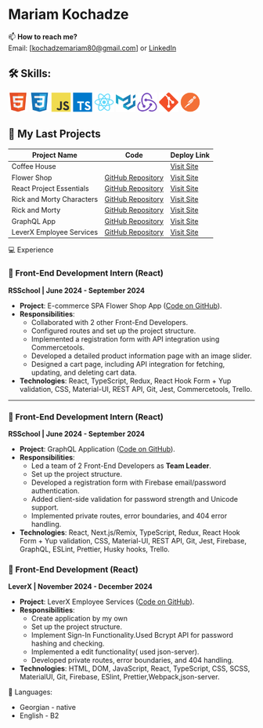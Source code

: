 
# Mariam Kochadze

📫 **How to reach me?**  
    Email: [kochadzemariam80@gmail.com] 
 or [LinkedIn](https://www.linkedin.com/in/mariam-kochadze-2b7599207/)

## 🛠️ Skills:
<a href="https://developer.mozilla.org/en-US/docs/Web/HTML" target="_blank"><img src="https://raw.githubusercontent.com/devicons/devicon/master/icons/html5/html5-original.svg" alt="HTML5" width="40" height="40"/></a>
<a href="https://developer.mozilla.org/en-US/docs/Web/CSS" target="_blank"><img src="https://raw.githubusercontent.com/devicons/devicon/master/icons/css3/css3-original.svg" alt="CSS3" width="40" height="40"/></a>
<a href="https://developer.mozilla.org/en-US/docs/Web/JavaScript" target="_blank"><img src="https://raw.githubusercontent.com/devicons/devicon/master/icons/javascript/javascript-original.svg" alt="JavaScript" width="40" height="40"/></a>
<a href="https://www.typescriptlang.org/" target="_blank"><img src="https://raw.githubusercontent.com/devicons/devicon/master/icons/typescript/typescript-original.svg" alt="TypeScript" width="40" height="40"/></a>
<a href="https://reactjs.org/" target="_blank"><img src="https://raw.githubusercontent.com/devicons/devicon/master/icons/react/react-original.svg" alt="React" width="40" height="40"/></a>
<a href="https://mui.com/" target="_blank"><img src="https://raw.githubusercontent.com/devicons/devicon/master/icons/materialui/materialui-original.svg" alt="Material-UI" width="40" height="40"/></a>
<a href="https://redux.js.org/" target="_blank"><img src="https://raw.githubusercontent.com/devicons/devicon/master/icons/redux/redux-original.svg" alt="Redux" width="40" height="40"/></a>
<a href="https://git-scm.com/" target="_blank"><img src="https://raw.githubusercontent.com/devicons/devicon/master/icons/git/git-original.svg" alt="Git" width="40" height="40"/></a>
<a href="https://www.postman.com/" target="_blank"><img src="https://raw.githubusercontent.com/devicons/devicon/master/icons/postman/postman-original.svg" alt="Postman" width="40" height="40"/></a>

## 🌟 My Last Projects

| Project Name               | Code                                  | Deploy Link                                                   |
|----------------------------|---------------------------------------|-------------------------------------------------------------|
| Coffee House              |               | [Visit Site](https://rolling-scopes-school.github.io/mariamkochadze-JSFEEN2023Q4/coffee-house/index.html) |
| Flower Shop               | [GitHub Repository](https://github.com/MariamKochadze/ecommerce-app)                | [Visit Site](https://garden-with-flowers.netlify.app/)       |
| React Project Essentials  | [GitHub Repository](https://github.com/MariamKochadze/React-essentials)                | [Visit Site](https://react-project-essentials.netlify.app/)  |
| Rick and Morty Characters | [GitHub Repository](https://github.com/MariamKochadze/Monster-project)                | [Visit Site](https://rss-caracters.netlify.app/)             |
| Rick and Morty            | [GitHub Repository](https://github.com/MariamKochadze/Monster-project)                | [Visit Site](https://rss-ricky-and-morty.netlify.app/)       |
| GraphQL App               | [GitHub Repository](https://github.com/MariamKochadze/graphiql-app)                | [Visit Site](https://rsschoolgraphiql-app.netlify.app/en)    |
| LeverX Employee Services  | [GitHub Repository](https://github.com/MariamKochadze/LeverX-Project)            | [Visit Site](https://leverx.netlify.app/signin)    |



💻 Experience

### 📌 Front-End Development Intern (React)  
**RSSchool | June 2024 - September 2024**

- **Project**: E-commerce SPA Flower Shop App ([Code on GitHub](https://github.com/MariamKochadze/ecommerce-app)).  
- **Responsibilities**:  
  - Collaborated with 2 other Front-End Developers.  
  - Configured routes and set up the project structure.  
  - Implemented a registration form with API integration using Commercetools.  
  - Developed a detailed product information page with an image slider.  
  - Designed a cart page, including API integration for fetching, updating, and deleting cart data.  
- **Technologies**: React, TypeScript, Redux, React Hook Form + Yup validation, CSS, Material-UI, REST API, Git, Jest, Commercetools, Trello.

---

### 📌 Front-End Development Intern (React)  
**RSSchool | June 2024 - September 2024**

- **Project**: GraphQL Application ([Code on GitHub](https://github.com/MariamKochadze/graphiql-app)).  
- **Responsibilities**:  
  - Led a team of 2 Front-End Developers as **Team Leader**.  
  - Set up the project structure.  
  - Developed a registration form with Firebase email/password authentication.  
  - Added client-side validation for password strength and Unicode support.  
  - Implemented private routes, error boundaries, and 404 error handling.  
- **Technologies**: React, Next.js/Remix, TypeScript, Redux, React Hook Form + Yup validation, CSS, Material-UI, REST API, Git, Jest, Firebase, GraphQL, ESLint, Prettier, Husky hooks, Trello.

### 📌 Front-End Development (React)  
**LeverX | November 2024 - December 2024**

- **Project**: LeverX Employee Services ([Code on GitHub](https://github.com/MariamKochadze/LeverX-Project)).  
- **Responsibilities**:  
  - Create application by my own
  - Set up the project structure.  
  - Implement Sign-In Functionality.Used Bcrypt API for password hashing and
    checking.  
  - Implemented a edit functionality( used json-server).
  - Developed private routes, error boundaries, and 404 handling.  
- **Technologies**: HTML, DOM, JavaScript, React, TypeScript, CSS, SCSS, MaterialUI, Git, Firebase, ESlint, Prettier,Webpack,json-server.


💬 Languages:
- Georgian - native
- English - B2



